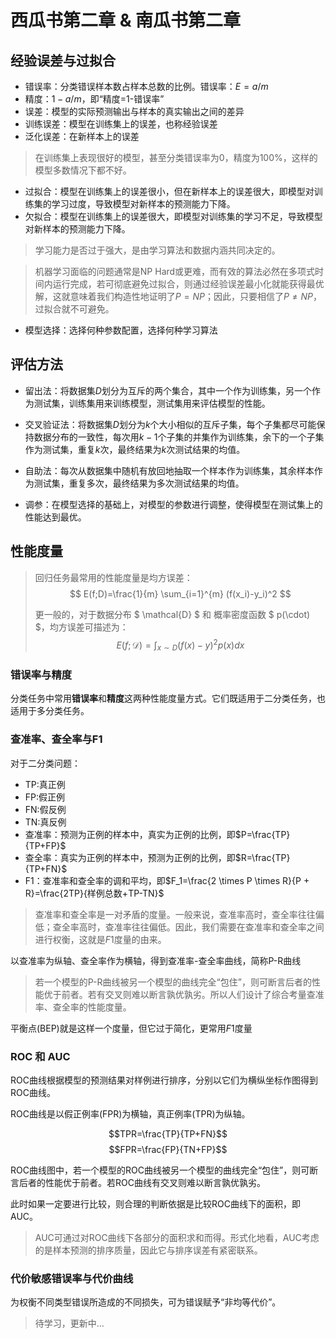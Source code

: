 # 西瓜书第二章 & 南瓜书第二章


## 经验误差与过拟合

* 错误率：分类错误样本数占样本总数的比例。错误率：$E=a/m$
* 精度：$1-a/m$，即“精度=1-错误率”
* 误差：模型的实际预测输出与样本的真实输出之间的差异
* 训练误差：模型在训练集上的误差，也称经验误差
* 泛化误差：在新样本上的误差

> 在训练集上表现很好的模型，甚至分类错误率为0，精度为100%，这样的模型多数情况下都不好。

* 过拟合：模型在训练集上的误差很小，但在新样本上的误差很大，即模型对训练集的学习过度，导致模型对新样本的预测能力下降。
* 欠拟合：模型在训练集上的误差很大，即模型对训练集的学习不足，导致模型对新样本的预测能力下降。

> 学习能力是否过于强大，是由学习算法和数据内涵共同决定的。

> 机器学习面临的问题通常是NP Hard或更难，而有效的算法必然在多项式时间内运行完成，若可彻底避免过拟合，则通过经验误差最小化就能获得最优解，这就意味着我们构造性地证明了$P=NP$；因此，只要相信了$P \neq NP$，过拟合就不可避免。

* 模型选择：选择何种参数配置，选择何种学习算法

## 评估方法

* 留出法：将数据集$D$划分为互斥的两个集合，其中一个作为训练集，另一个作为测试集，训练集用来训练模型，测试集用来评估模型的性能。
* 交叉验证法：将数据集$D$划分为$k$个大小相似的互斥子集，每个子集都尽可能保持数据分布的一致性，每次用$k-1$个子集的并集作为训练集，余下的一个子集作为测试集，重复$k$次，最终结果为$k$次测试结果的均值。
* 自助法：每次从数据集中随机有放回地抽取一个样本作为训练集，其余样本作为测试集，重复多次，最终结果为多次测试结果的均值。

* 调参：在模型选择的基础上，对模型的参数进行调整，使得模型在测试集上的性能达到最优。

## 性能度量

> 回归任务最常用的性能度量是均方误差：
> $$ E(f;D)=\frac{1}{m} \sum_{i=1}^{m} (f(x_i)-y_i)^2 $$
> 
> 更一般的，对于数据分布 $ \mathcal{D} $ 和 概率密度函数 $ p(\cdot) $，均方误差可描述为：
> $$ E(f;\mathcal{D}) = \int_{x\sim D}^{} (f(x)-y)^2p(x)dx$$

### 错误率与精度

分类任务中常用**错误率**和**精度**这两种性能度量方式。它们既适用于二分类任务，也适用于多分类任务。

### 查准率、查全率与F1
对于二分类问题：
* TP:真正例
* FP:假正例
* FN:假反例
* TN:真反例
* 查准率：预测为正例的样本中，真实为正例的比例，即$P=\frac{TP}{TP+FP}$
* 查全率：真实为正例的样本中，预测为正例的比例，即$R=\frac{TP}{TP+FN}$
* F1：查准率和查全率的调和平均，即$F_1=\frac{2 \times P \times R}{P + R}=\frac{2TP}{样例总数+TP-TN}$

> 查准率和查全率是一对矛盾的度量。一般来说，查准率高时，查全率往往偏低；查全率高时，查准率往往偏低。因此，我们需要在查准率和查全率之间进行权衡，这就是$F1$度量的由来。

以查准率为纵轴、查全率作为横轴，得到查准率-查全率曲线，简称P-R曲线

> 若一个模型的P-R曲线被另一个模型的曲线完全“包住”，则可断言后者的性能优于前者。若有交叉则难以断言孰优孰劣。所以人们设计了综合考量查准率、查全率的性能度量。

平衡点(BEP)就是这样一个度量，但它过于简化，更常用$F1$度量

### ROC 和 AUC

ROC曲线根据模型的预测结果对样例进行排序，分别以它们为横纵坐标作图得到ROC曲线。

ROC曲线是以假正例率(FPR)为横轴，真正例率(TPR)为纵轴。

$$TPR=\frac{TP}{TP+FN}$$
$$FPR=\frac{FP}{TN+FP}$$

ROC曲线图中，若一个模型的ROC曲线被另一个模型的曲线完全“包住”，则可断言后者的性能优于前者。若ROC曲线有交叉则难以断言孰优孰劣。

此时如果一定要进行比较，则合理的判断依据是比较ROC曲线下的面积，即AUC。

> AUC可通过对ROC曲线下各部分的面积求和而得。形式化地看，AUC考虑的是样本预测的排序质量，因此它与排序误差有紧密联系。

### 代价敏感错误率与代价曲线

为权衡不同类型错误所造成的不同损失，可为错误赋予“非均等代价”。

> 待学习，更新中...